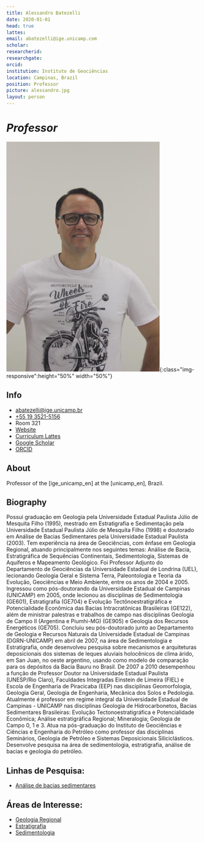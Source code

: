 ```yaml
---
title: Alessandro Batezelli
date: 2020-01-01
head: true
lattes:
email: abatezelli@ige.unicamp.com
scholar:
researcherid:
researchgate:
orcid:
institution: Instituto de Geociências
location: Campinas, Brazil
position: Professor
picture: alessandro.jpg
layout: person
---
```


# *Professor*

![](../images/pic/alessandro.jpg){:class="img-responsive":height="50%" width="50%"}

## Info

* [abatezelli@ige.unicamp.br](mailto:abatezelli@ige.unicamp.br)
* [+55 19 3521-5156](tel:%2B55193521-5156)
* Room 321
* [Website](https://portal.ige.unicamp.br/docente/alessandro-batezelli)
* [Curriculum Lattes](http://lattes.cnpq.br/6617038190471269)
* [Google Scholar](https://scholar.google.com.br/citations?hl=&user=YrvGYWMAAAAJ)
* [ORCID](https://orcid.org/0000-0001-5324-7638)

## About

Professor of the [ige_unicamp_en] at the [unicamp_en], Brazil.

## Biography

Possui graduação em Geologia pela Universidade Estadual Paulista Júlio de Mesquita Filho (1995), mestrado em Estratigrafia e Sedimentação pela Universidade Estadual Paulista Júlio de Mesquita Filho (1998) e doutorado em Análise de Bacias Sedimentares pela Universidade Estadual Paulista (2003). Tem experiência na área de Geociências, com ênfase em Geologia Regional, atuando principalmente nos seguintes temas: Análise de Bacia, Estratigráfica de Sequências Continentais, Sedimentologia, Sistemas de Aquíferos e Mapeamento Geológico. Foi Professor Adjunto do Departamento de Geociências da Universidade Estadual de Londrina (UEL), lecionando Geologia Geral e Sistema Terra, Paleontologia e Teoria da Evolução, Geociências e Meio Ambiente, entre os anos de 2004 e 2005. Ingressou como pós-doutorando da Universidade Estadual de Campinas (UNICAMP) em 2005, onde lecionou as disciplinas de Sedimentologia (GE601), Estratigrafia (GE704) e Evolução Tectônoestratigráfica e Potencialidade Econômica das Bacias Intracratônicas Brasileiras (GE122), além de ministrar palestras e trabalhos de campo nas disciplinas Geologia de Campo II (Argentina e Piumhi-MG) (GE905) e Geologia dos Recursos Energéticos (GE705). Concluiu seu pós-doutorado junto ao Departamento de Geologia e Recursos Naturais da Universidade Estadual de Campinas (DGRN-UNICAMP) em abril de 2007, na área de Sedimentologia e Estratigrafia, onde desenvolveu pesquisa sobre mecanismos e arquiteturas deposicionais dos sistemas de leques aluviais holocênicos de clima árido, em San Juan, no oeste argentino, usando como modelo de comparação para os depósitos da Bacia Bauru no Brasil. De 2007 a 2010 desempenhou a função de Professor Doutor na Universidade Estadual Paulista (UNESP/Rio Claro), Faculdades Integradas Einstein de Limeira (FIEL) e Escola de Engenharia de Piracicaba (EEP) nas disciplinas Geomorfologia, Geologia Geral, Geologia de Engenharia, Mecânica dos Solos e Pedologia. Atualmente é professor em regime integral da Universidade Estadual de Campinas - UNICAMP nas disciplinas Geologia de Hidrocarbonetos, Bacias Sedimentares Brasileiras: Evolução Tectonoestratigráfica e Potencialidade Econômica; Análise estratigráfica Regional; Mineralogia; Geologia de Campo 0, 1 e 3. Atua na pós-graduação do Instituto de Geociências e Ciências e Engenharia do Petróleo como professor das disciplinas Seminários, Geologia de Petróleo e Sistemas Deposicionais Siliciclásticos. Desenvolve pesquisa na área de sedimentologia, estratigrafia, análise de bacias e geologia do petróleo.

## Linhas de Pesquisa:
* [Análise de bacias sedimentares](https://portal.ige.unicamp.br/linha-de-pesquisa/analise-de-bacias-sedimentares)

## Áreas de Interesse:
* [Geologia Regional](https://portal.ige.unicamp.br/areas-de-interesse/geologia-regional)
* [Estratigrafia](https://portal.ige.unicamp.br/areas-de-interesse/estratigrafia)
* [Sedimentologia](https://portal.ige.unicamp.br/areas-de-interesse/sedimentologia)
